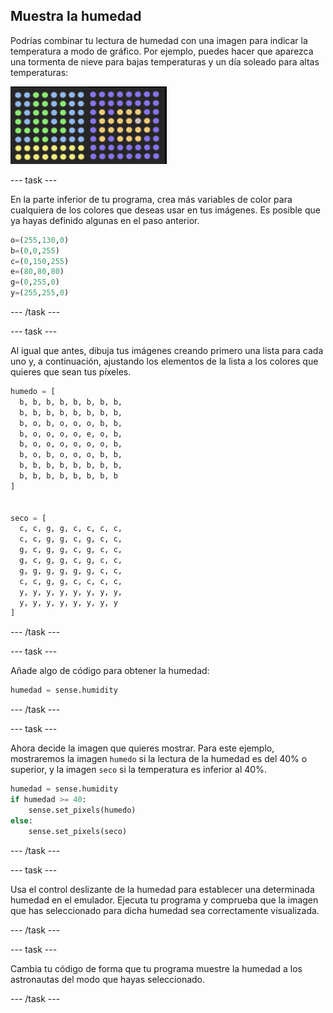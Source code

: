 ## Muestra la humedad

Podrías combinar tu lectura de humedad con una imagen para indicar la temperatura a modo de gráfico. Por ejemplo, puedes hacer que aparezca una tormenta de nieve para bajas temperaturas y un día soleado para altas temperaturas:

![Húmedo y seco](images/wet-dry.png)

\--- task \---

En la parte inferior de tu programa, crea más variables de color para cualquiera de los colores que deseas usar en tus imágenes. Es posible que ya hayas definido algunas en el paso anterior.

```python
o=(255,130,0)
b=(0,0,255)
c=(0,150,255)
e=(80,80,80)
g=(0,255,0)
y=(255,255,0)
```

\--- /task \---

\--- task \---

Al igual que antes, dibuja tus imágenes creando primero una lista para cada uno y, a continuación, ajustando los elementos de la lista a los colores que quieres que sean tus píxeles.

```python
humedo = [
  b, b, b, b, b, b, b, b,
  b, b, b, b, b, b, b, b,
  b, o, b, o, o, o, b, b,
  b, o, o, o, o, e, o, b,
  b, o, o, o, o, o, o, b,
  b, o, b, o, o, o, b, b,
  b, b, b, b, b, b, b, b,
  b, b, b, b, b, b, b, b
]


seco = [
  c, c, g, g, c, c, c, c,
  c, c, g, g, c, g, c, c,
  g, c, g, g, c, g, c, c,
  g, c, g, g, c, g, c, c,
  g, g, g, g, g, g, c, c,
  c, c, g, g, c, c, c, c,
  y, y, y, y, y, y, y, y,
  y, y, y, y, y, y, y, y
]
```

\--- /task \---

\--- task \---

Añade algo de código para obtener la humedad:

```python
humedad = sense.humidity
```

\--- /task \---

\--- task \---

Ahora decide la imagen que quieres mostrar. Para este ejemplo, mostraremos la imagen `humedo` si la lectura de la humedad es del 40% o superior, y la imagen `seco` si la temperatura es inferior al 40%.

```python
humedad = sense.humidity
if humedad >= 40:
    sense.set_pixels(humedo)
else:
    sense.set_pixels(seco)
```

\--- /task \---

\--- task \---

Usa el control deslizante de la humedad para establecer una determinada humedad en el emulador. Ejecuta tu programa y comprueba que la imagen que has seleccionado para dicha humedad sea correctamente visualizada.

\--- /task \---

\--- task \---

Cambia tu código de forma que tu programa muestre la humedad a los astronautas del modo que hayas seleccionado.

\--- /task \---